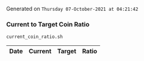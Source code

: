 Generated on `Thursday 07-October-2021 at 04:21:42`

### Current to Target Coin Ratio
`current_coin_ratio.sh`

Date|Current|Target|Ratio
---|---|---|---
